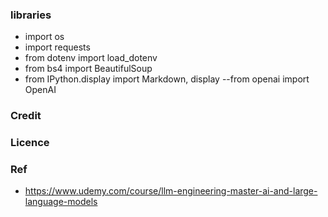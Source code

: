 ### libraries
- import os
- import requests
- from dotenv import load_dotenv
- from bs4 import BeautifulSoup
- from IPython.display import Markdown, display
--from openai import OpenAI



### Credit #####


### Licence 

### Ref
- https://www.udemy.com/course/llm-engineering-master-ai-and-large-language-models
